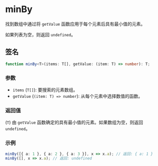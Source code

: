# minBy

找到数组中通过将 `getValue` 函数应用于每个元素后具有最小值的元素。

如果列表为空，则返回 `undefined`。

## 签名

```typescript
function minBy<T>(items: T[], getValue: (item: T) => number): T;
```

### 参数

- `items` (`T[]`): 要搜索的元素数组。
- `getValue` (`(item: T) => number`): 从每个元素中选择数值的函数。

### 返回值

(`T`) 由 `getValue` 函数确定的具有最小值的元素。如果数组为空，则返回 `undefined`。

### 示例

```typescript
minBy([{ a: 1 }, { a: 2 }, { a: 3 }], x => x.a); // 返回: { a: 1 }
minBy([], x => x.a); // 返回: undefined
```
